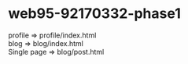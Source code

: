 # web95-92170332-phase1

profile =>  profile/index.html<br>
blog =>  blog/index.html<br>
Single page => blog/post.html
